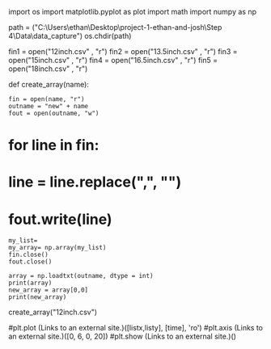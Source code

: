 import os
import matplotlib.pyplot as plot
import math
import numpy as np

path = ("C:\\Users\\ethan\\Desktop\\project-1-ethan-and-josh\\Step 4\\Data\\data_capture")
os.chdir(path)

fin1 = open("12inch.csv" , "r")
fin2 = open("13.5inch.csv" , "r")
fin3 = open("15inch.csv" , "r")
fin4 = open("16.5inch.csv" , "r")
fin5 = open("18inch.csv" , "r")

def create_array(name):
    
    fin = open(name, "r")
    outname = "new" + name
    fout = open(outname, "w")
#    for line in fin:
 #       line = line.replace(",", "")
  #      fout.write(line)
    my_list=
    my_array= np.array(my_list)
    fin.close()
    fout.close()
    
    array = np.loadtxt(outname, dtype = int)
    print(array)
    new_array = array[0,0]
    print(new_array)
  
                         
create_array("12inch.csv")

#plt.plot (Links to an external site.)([listx,listy], [time], 'ro')
#plt.axis (Links to an external site.)([0, 6, 0, 20])
#plt.show (Links to an external site.)()
